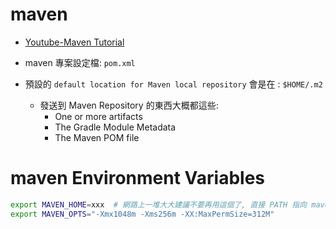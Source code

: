 # maven

- [Youtube-Maven Tutorial](https://www.youtube.com/watch?v=Xatr8AZLOsE)
- maven 專案設定檔: `pom.xml`

- 預設的 `default location for Maven local repository` 會是在 : `$HOME/.m2`
  - 發送到 Maven Repository 的東西大概都這些:
    - One or more artifacts
    - The Gradle Module Metadata
    - The Maven POM file

# maven Environment Variables

```bash
export MAVEN_HOME=xxx  # 網路上一堆大大建議不要再用這個了, 直接 PATH 指向 maven/bin
export MAVEN_OPTS="-Xmx1048m -Xms256m -XX:MaxPermSize=312M"
```

